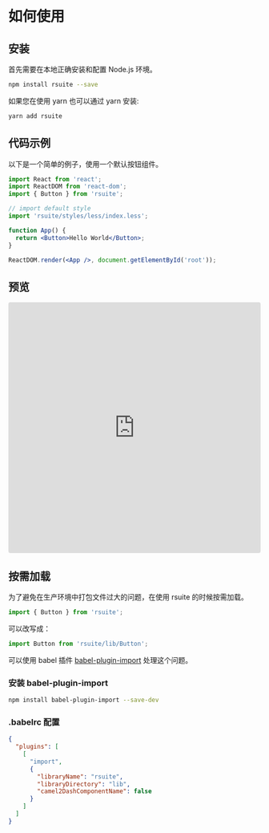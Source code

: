 # 如何使用

## 安装

首先需要在本地正确安装和配置 Node.js 环境。

```bash
npm install rsuite --save
```

如果您在使用 yarn 也可以通过 yarn 安装:

```bash
yarn add rsuite
```

## 代码示例

以下是一个简单的例子，使用一个默认按钮组件。

```jsx
import React from 'react';
import ReactDOM from 'react-dom';
import { Button } from 'rsuite';

// import default style
import 'rsuite/styles/less/index.less';

function App() {
  return <Button>Hello World</Button>;
}

ReactDOM.render(<App />, document.getElementById('root'));
```

## 预览

<iframe src="https://codesandbox.io/embed/mo7jxvr9x9" style="width:100%; height:500px; border:0; border-radius: 4px; overflow:hidden;" sandbox="allow-modals allow-forms allow-popups allow-scripts allow-same-origin"></iframe>

## 按需加载

为了避免在生产环境中打包文件过大的问题，在使用 rsuite 的时候按需加载。

```js
import { Button } from 'rsuite';
```

可以改写成：

```js
import Button from 'rsuite/lib/Button';
```

可以使用 babel 插件 [babel-plugin-import](https://github.com/ant-design/babel-plugin-import) 处理这个问题。

### 安装 babel-plugin-import

```bash
npm install babel-plugin-import --save-dev
```

### .babelrc 配置

```json
{
  "plugins": [
    [
      "import",
      {
        "libraryName": "rsuite",
        "libraryDirectory": "lib",
        "camel2DashComponentName": false
      }
    ]
  ]
}
```
